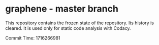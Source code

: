 # graphene - master branch

This repository contains the frozen state of the repository.
Its history is cleared. It is used only for static code
analysis with Codacy.

Commit Time: 1716266981